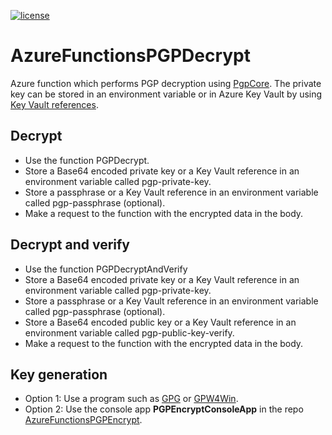 [![license](https://img.shields.io/github/license/lfalck/AzureFunctionsPGPDecrypt.svg)]()
# AzureFunctionsPGPDecrypt
Azure function which performs PGP decryption using [PgpCore](https://github.com/mattosaurus/PgpCore). The private key can be stored in an environment variable or in Azure Key Vault by using [Key Vault references](https://docs.microsoft.com/en-us/azure/app-service/app-service-key-vault-references).

## Decrypt
* Use the function PGPDecrypt.
* Store a Base64 encoded private key or a Key Vault reference in an environment variable called pgp-private-key.
* Store a passphrase or a Key Vault reference in an environment variable called pgp-passphrase (optional).
* Make a request to the function with the encrypted data in the body.

## Decrypt and verify
* Use the function PGPDecryptAndVerify
* Store a Base64 encoded private key or a Key Vault reference in an environment variable called pgp-private-key.
* Store a passphrase or a Key Vault reference in an environment variable called pgp-passphrase (optional).
* Store a Base64 encoded public key or a Key Vault reference in an environment variable called pgp-public-key-verify.
* Make a request to the function with the encrypted data in the body.

## Key generation
* Option 1: Use a program such as [GPG](https://gnupg.org/) or [GPW4Win](https://www.gpg4win.org/).  
* Option 2: Use the console app **PGPEncryptConsoleApp** in the repo [AzureFunctionsPGPEncrypt](https://github.com/lfalck/AzureFunctionsPGPEncrypt).
